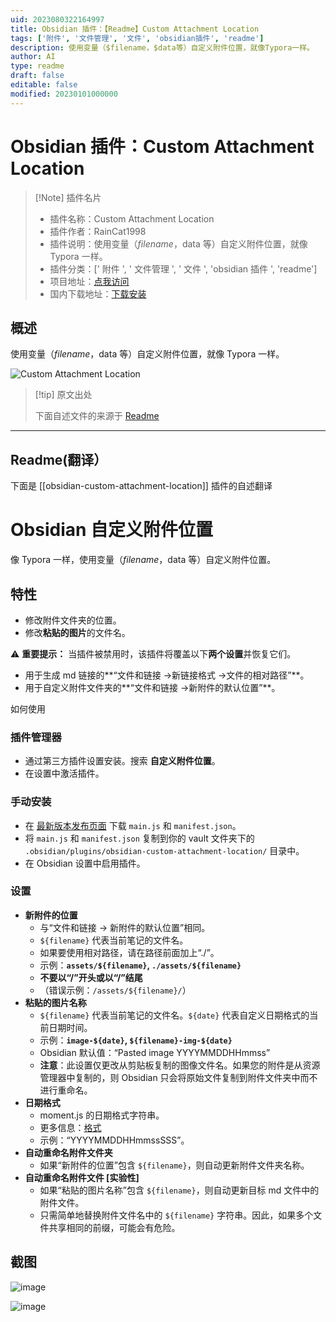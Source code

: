 ```yaml
---
uid: 2023080322164997
title: Obsidian 插件：【Readme】Custom Attachment Location
tags: ['附件', '文件管理', '文件', 'obsidian插件', 'readme']
description: 使用变量（$filename，$data等）自定义附件位置，就像Typora一样。
author: AI
type: readme
draft: false
editable: false
modified: 20230101000000
---
```


# Obsidian 插件：Custom Attachment Location

> [!Note] 插件名片
> - 插件名称：Custom Attachment Location
> - 插件作者：RainCat1998
> - 插件说明：使用变量（$filename，$data 等）自定义附件位置，就像 Typora 一样。
> - 插件分类：[' 附件 ', ' 文件管理 ', ' 文件 ', 'obsidian 插件 ', 'readme']
> - 项目地址：[点我访问](https://github.com/RainCat1998/obsidian-custom-attachment-location)
> - 国内下载地址：[下载安装](https://pkmer.cn/products/plugin/pluginMarket/?obsidian-custom-attachment-location)

## 概述

使用变量（$filename，$data 等）自定义附件位置，就像 Typora 一样。

![Custom Attachment Location](https://cdn.pkmer.cn/covers/obsidian-custom-attachment-location.png!pkmer)

> [!tip] 原文出处
>
>下面自述文件的来源于 [Readme](https://ghproxy.net/https://raw.githubusercontent.com/RainCat1998/obsidian-custom-attachment-location/master/README.md)
>

---

## Readme(翻译）

下面是 [[obsidian-custom-attachment-location]] 插件的自述翻译

# Obsidian 自定义附件位置

像 Typora 一样，使用变量（$filename，$data 等）自定义附件位置。

## 特性

* 修改附件文件夹的位置。
* 修改**粘贴的图片**的文件名。

⚠️ **重要提示：** 当插件被禁用时，该插件将覆盖以下**两个设置**并恢复它们。

* 用于生成 md 链接的**“文件和链接 ->新链接格式 ->文件的相对路径”**。
* 用于自定义附件文件夹的**“文件和链接 ->新附件的默认位置”**。

如何使用

### 插件管理器

* 通过第三方插件设置安装。搜索 **自定义附件位置**。
* 在设置中激活插件。

### 手动安装

* 在 [最新版本发布页面](https://github.com/RainCat1998/obsidian-custom-attachment-location-plugin/releases/latest) 下载 `main.js` 和 `manifest.json`。
* 将 `main.js` 和 `manifest.json` 复制到你的 vault 文件夹下的 `.obsidian/plugins/obsidian-custom-attachment-location/` 目录中。
* 在 Obsidian 设置中启用插件。

### 设置

* **新附件的位置**
  * 与“文件和链接 -> 新附件的默认位置”相同。
  * `${filename}` 代表当前笔记的文件名。
  * 如果要使用相对路径，请在路径前面加上“./”。
  * 示例：**`assets/${filename}`, `./assets/${filename}`**
  * **不要以“/”开头或以“/”结尾**
  * （错误示例：`/assets/${filename}/`）
* **粘贴的图片名称**
  * `${filename}` 代表当前笔记的文件名。`${date}` 代表自定义日期格式的当前日期时间。
  * 示例：**`image-${date}`, `${filename}-img-${date}`**
  * Obsidian 默认值：“Pasted image YYYYMMDDHHmmss”
  * **注意**：此设置仅更改从剪贴板复制的图像文件名。如果您的附件是从资源管理器中复制的，则 Obsidian 只会将原始文件复制到附件文件夹中而不进行重命名。
* **日期格式**
  * moment.js 的日期格式字符串。
  * 更多信息：[格式](https://momentjs.com/docs/#/displaying/format/)
  * 示例：“YYYYMMDDHHmmssSSS”。
* **自动重命名附件文件夹**
  * 如果“新附件的位置”包含 `${filename}`，则自动更新附件文件夹名称。
* **自动重命名附件文件 [实验性]**
  * 如果“粘贴的图片名称”包含 `${filename}`，则自动更新目标 md 文件中的附件文件。
  * 只需简单地替换附件文件名中的 `${filename}` 字符串。因此，如果多个文件共享相同的前缀，可能会有危险。

## 截图

![image](https://user-images.githubusercontent.com/36730607/138717686-1f62b499-25ae-4662-bd50-6187c142b747.png)

![image](https://user-images.githubusercontent.com/36730607/150306765-f7acb4e2-fd8c-472b-a952-5491b530ed6d.png)
